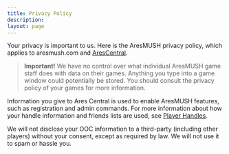 ```yaml
---
title: Privacy Policy
description:
layout: page
---
```


Your privacy is important to us.  Here is the AresMUSH privacy policy, which applies to aresmush.com and [AresCentral](/arescentral).

> **Important!** We have no control over what individual AresMUSH game staff does with data on their games.  Anything you type into a game window could potentially be stored.  You should consult the privacy policy of your games for more information. 

Information you give to Ares Central is used to enable AresMUSH features, such as registration and admin commands.  For more information about how your handle information and friends lists are used, see [Player Handles](/handles).

We will not disclose your OOC information to a third-party (including other players) without your consent, except as required by law.  We will not use it to spam or hassle you.